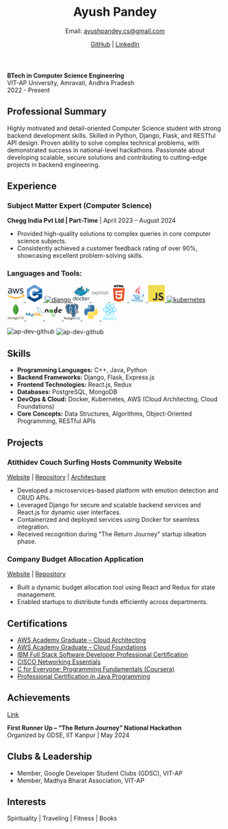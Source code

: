 <!DOCTYPE html>
<html lang="en">
<head>
    <meta charset="UTF-8">
    <meta name="viewport" content="width=device-width, initial-scale=1.0">
   
</head>
<body>
    <header>
        <h1>Ayush Pandey</h1>
        <p>Email: <a href="mailto:ayushpandey.cs@gmail.com">ayushpandey.cs@gmail.com</a></p>
        <p><a href="https://github.com/ayush-pandey">GitHub</a> | <a href="https://www.linkedin.com/in/ayush-pandey">LinkedIn</a></p>
    </header>
     <p><strong>BTech in Computer Science Engineering</strong><br>
    VIT-AP University, Amravati, Andhra Pradesh<br>
    2022 - Present</p>
     <h2>Professional Summary</h2>
    <p>Highly motivated and detail-oriented Computer Science student with strong backend development skills. Skilled in Python, Django, Flask, and RESTful API design. Proven ability to solve complex technical problems, with demonstrated success in national-level hackathons. Passionate about developing scalable, secure solutions and contributing to cutting-edge projects in backend engineering.</p>   
    <h2>Experience</h2>
    <h3>Subject Matter Expert (Computer Science)</h3>
    <p><strong>Chegg India Pvt Ltd | Part-Time</strong> | April 2023 – August 2024</p>
    <ul>
        <li>Provided high-quality solutions to complex queries in core computer science subjects.</li>
        <li>Consistently achieved a customer feedback rating of over 90%, showcasing excellent problem-solving skills.</li>
    </ul>   
    <h3 align="left">Languages and Tools:</h3>
<p align="left"> <a href="https://aws.amazon.com" target="_blank" rel="noreferrer"> <img src="https://raw.githubusercontent.com/devicons/devicon/master/icons/amazonwebservices/amazonwebservices-original-wordmark.svg" alt="aws" width="40" height="40"/> </a> <a href="https://www.w3schools.com/cpp/" target="_blank" rel="noreferrer"> <img src="https://raw.githubusercontent.com/devicons/devicon/master/icons/cplusplus/cplusplus-original.svg" alt="cplusplus" width="40" height="40"/> </a> <a href="https://www.djangoproject.com/" target="_blank" rel="noreferrer"> <img src="https://cdn.worldvectorlogo.com/logos/django.svg" alt="django" width="40" height="40"/> </a> <a href="https://www.docker.com/" target="_blank" rel="noreferrer"> <img src="https://raw.githubusercontent.com/devicons/devicon/master/icons/docker/docker-original-wordmark.svg" alt="docker" width="40" height="40"/> </a> <a href="https://expressjs.com" target="_blank" rel="noreferrer"> <img src="https://raw.githubusercontent.com/devicons/devicon/master/icons/express/express-original-wordmark.svg" alt="express" width="40" height="40"/> </a> <a href="https://www.w3.org/html/" target="_blank" rel="noreferrer"> <img src="https://raw.githubusercontent.com/devicons/devicon/master/icons/html5/html5-original-wordmark.svg" alt="html5" width="40" height="40"/> </a> <a href="https://www.java.com" target="_blank" rel="noreferrer"> <img src="https://raw.githubusercontent.com/devicons/devicon/master/icons/java/java-original.svg" alt="java" width="40" height="40"/> </a> <a href="https://developer.mozilla.org/en-US/docs/Web/JavaScript" target="_blank" rel="noreferrer"> <img src="https://raw.githubusercontent.com/devicons/devicon/master/icons/javascript/javascript-original.svg" alt="javascript" width="40" height="40"/> </a> <a href="https://kubernetes.io" target="_blank" rel="noreferrer"> <img src="https://www.vectorlogo.zone/logos/kubernetes/kubernetes-icon.svg" alt="kubernetes" width="40" height="40"/> </a> <a href="https://www.mongodb.com/" target="_blank" rel="noreferrer"> <img src="https://raw.githubusercontent.com/devicons/devicon/master/icons/mongodb/mongodb-original-wordmark.svg" alt="mongodb" width="40" height="40"/> </a> <a href="https://www.mysql.com/" target="_blank" rel="noreferrer"> <img src="https://raw.githubusercontent.com/devicons/devicon/master/icons/mysql/mysql-original-wordmark.svg" alt="mysql" width="40" height="40"/> </a> <a href="https://nodejs.org" target="_blank" rel="noreferrer"> <img src="https://raw.githubusercontent.com/devicons/devicon/master/icons/nodejs/nodejs-original-wordmark.svg" alt="nodejs" width="40" height="40"/> </a> <a href="https://www.postgresql.org" target="_blank" rel="noreferrer"> <img src="https://raw.githubusercontent.com/devicons/devicon/master/icons/postgresql/postgresql-original-wordmark.svg" alt="postgresql" width="40" height="40"/> </a> <a href="https://www.python.org" target="_blank" rel="noreferrer"> <img src="https://raw.githubusercontent.com/devicons/devicon/master/icons/python/python-original.svg" alt="python" width="40" height="40"/> </a> <a href="https://reactjs.org/" target="_blank" rel="noreferrer"> <img src="https://raw.githubusercontent.com/devicons/devicon/master/icons/react/react-original-wordmark.svg" alt="react" width="40" height="40"/> </a> </p>

<p><img align="left" src="https://github-readme-stats.vercel.app/api/top-langs?username=ap-dev-github&show_icons=true&locale=en&layout=compact" alt="ap-dev-github" /></p>

<p>&nbsp;<img align="center" src="https://github-readme-stats.vercel.app/api?username=ap-dev-github&show_icons=true&locale=en" alt="ap-dev-github" /></p>
    <h2>Skills</h2>
    <ul>
        <li><strong>Programming Languages:</strong> C++, Java, Python</li>
        <li><strong>Backend Frameworks:</strong> Django, Flask, Express.js</li>
        <li><strong>Frontend Technologies:</strong> React.js, Redux</li>
        <li><strong>Databases:</strong> PostgreSQL, MongoDB</li>
        <li><strong>DevOps & Cloud:</strong> Docker, Kubernetes, AWS (Cloud Architecting, Cloud Foundations)</li>
        <li><strong>Core Concepts:</strong> Data Structures, Algorithms, Object-Oriented Programming, RESTful APIs</li>
    </ul>   
    <h2>Projects</h2>
    <h3>Atithidev Couch Surfing Hosts Community Website</h3>
    <p><a href="https://atithidev-main-v1-0-0.onrender.com/">Website</a> | <a href="https://github.com/ap-dev-github/atithidev-website">Repository</a> | <a href="https://drive.google.com/file/d/1tV4RXWq1vB-LDEfhvuUeOWHmCJS06uJ8/view?usp=sharing">Architecture</a></p>
    <ul>
        <li>Developed a microservices-based platform with emotion detection and CRUD APIs.</li>
        <li>Leveraged Django for secure and scalable backend services and React.js for dynamic user interfaces.</li>
        <li>Containerized and deployed services using Docker for seamless integration.</li>
        <li>Received recognition during "The Return Journey" startup ideation phase.</li>
    </ul>
    <h3>Company Budget Allocation Application</h3>
    <p><a href="https://ap-dev-github.github.io/project-budget-allocation/">Website</a> | <a href="https://github.com/ap-dev-github/project-budget-allocation">Repository</a></p>
    <ul>
        <li>Built a dynamic budget allocation tool using React and Redux for state management.</li>
        <li>Enabled startups to distribute funds efficiently across departments.</li>
    </ul>
    <h2>Certifications</h2>
    <ul>
        <li><a href="https://www.credly.com/badges/27f53030-14c5-40f7-a572-34493edb16fc/public_url">AWS Academy Graduate – Cloud Architecting</a></li>
        <li><a href="https://www.credly.com/badges/7471dcbb-4ec1-412b-85cc-718085a666f8/public_url">AWS Academy Graduate – Cloud Foundations</a></li>
        <li><a href="https://www.coursera.org/account/accomplishments/professional-cert/ASWN32VZ2EUU">IBM Full Stack Software Developer Professional Certification</a></li>
        <li><a href="https://drive.google.com/file/d/1VKznuMxsy_IqtBD0LcY5ysGZC-FUGd1J/view">CISCO Networking Essentials</a></li>
        <li><a href="https://www.coursera.org/account/accomplishments/certificate/W69C4H82Z9JR">C for Everyone: Programming Fundamentals (Coursera)</a></li>
        <li><a href="https://udemy-certificate.s3.amazonaws.com/pdf/UC-7935c29f-7917-48db-a847-662c337dbbf5.pdf">Professional Certification in Java Programming</a></li>
    </ul>
    <h2>Achievements</h2> 
    <a href="https://drive.google.com/file/d/15MJaVsG-j6NAkj37fDmZApPpe_VAv16z/view">Link</a>
    <p><strong>First Runner Up – “The Return Journey” National Hackathon</strong><br>  
    Organized by GDSE, IIT Kanpur | May 2024</p>
    <h2>Clubs & Leadership</h2>
    <ul>
        <li>Member, Google Developer Student Clubs (GDSC), VIT-AP</li>
        <li>Member, Madhya Bharat Association, VIT-AP</li>
    </ul>
   <h2>Interests</h2>
    <p>Spirituality | Traveling | Fitness | Books</p>
</body>
</html>

